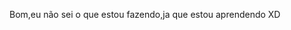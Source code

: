 Bom,eu não sei o que estou fazendo,ja que estou aprendendo XD

<!---
kinubiyosoy/kinubiyosoy is a special repository because its `README.md` (this file) appears on your GitHub profile.
You can click the Preview link to take a look at your changes.
--->
